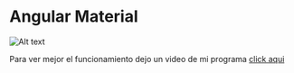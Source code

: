 # Angular Material
![Alt text](https://miro.medium.com/max/1400/1*XTEporAFz4JAxb-ElEqy3A.png)


Para ver mejor el funcionamiento dejo un video de mi programa <a href="">click aqui</a>
